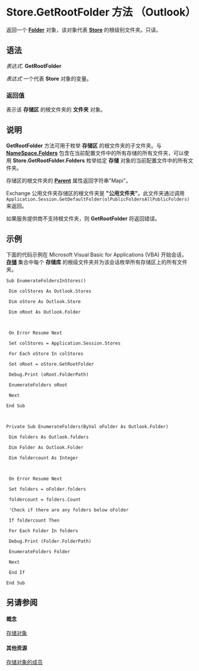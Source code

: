 
# Store.GetRootFolder 方法 （Outlook）

返回一个  **[Folder](3cf6cda8-6d70-666e-2643-9d9c5b9cacfc.md)** 对象，该对象代表 **[Store](1eb22fe9-8849-7476-5388-2515b48591b9.md)** 的根级别文件夹。只读。


## 语法

 _表达式_. **GetRootFolder**

 _表达式_ 一个代表 **Store** 对象的变量。


### 返回值

表示该 **存储区** 的根文件夹的 **文件夹** 对象。


## 说明

 **GetRootFolder** 方法可用于枚举 **存储区** 的根文件夹的子文件夹。与 **[NameSpace.Folders](a732d338-c825-4d38-0107-345069da708c.md)** 包含在当前配置文件中的所有存储的所有文件夹，可以使用 **Store.GetRootFolder.Folders** 枚举给定 **存储** 对象的当前配置文件中的所有文件夹。

存储区的根文件夹的  **[Parent](0671c1d3-c25e-b9c7-3c07-bd83c9f01ae4.md)** 属性返回字符串"Mapi"。

Exchange 公用文件夹存储区的根文件夹是 **"公用文件夹"**。此文件夹通过调用  `Application.Session.GetDefaultFolder(olPublicFoldersAllPublicFolders)` 来返回。

如果服务提供商不支持根文件夹，则 **GetRootFolder** 将返回错误。


## 示例

下面的代码示例在 Microsoft Visual Basic for Applications (VBA) 开始会话， **[存储](8915a8e4-9c22-21d5-c492-051d393ce5f7.md)** 集合中每个 **存储库** 的根级文件夹并为该会话枚举所有存储区上的所有文件夹。


```
Sub EnumerateFoldersInStores() 
 
 Dim colStores As Outlook.Stores 
 
 Dim oStore As Outlook.Store 
 
 Dim oRoot As Outlook.Folder 
 
 
 
 On Error Resume Next 
 
 Set colStores = Application.Session.Stores 
 
 For Each oStore In colStores 
 
 Set oRoot = oStore.GetRootFolder 
 
 Debug.Print (oRoot.FolderPath) 
 
 EnumerateFolders oRoot 
 
 Next 
 
End Sub 
 
 
 
Private Sub EnumerateFolders(ByVal oFolder As Outlook.Folder) 
 
 Dim folders As Outlook.folders 
 
 Dim Folder As Outlook.Folder 
 
 Dim foldercount As Integer 
 
 
 
 On Error Resume Next 
 
 Set folders = oFolder.folders 
 
 foldercount = folders.Count 
 
 'Check if there are any folders below oFolder 
 
 If foldercount Then 
 
 For Each Folder In folders 
 
 Debug.Print (Folder.FolderPath) 
 
 EnumerateFolders Folder 
 
 Next 
 
 End If 
 
End Sub
```


## 另请参阅


#### 概念


[存储对象](1eb22fe9-8849-7476-5388-2515b48591b9.md)
#### 其他资源


[存储对象的成员](84c1d423-e507-0b3b-6570-33829b94be04.md)
